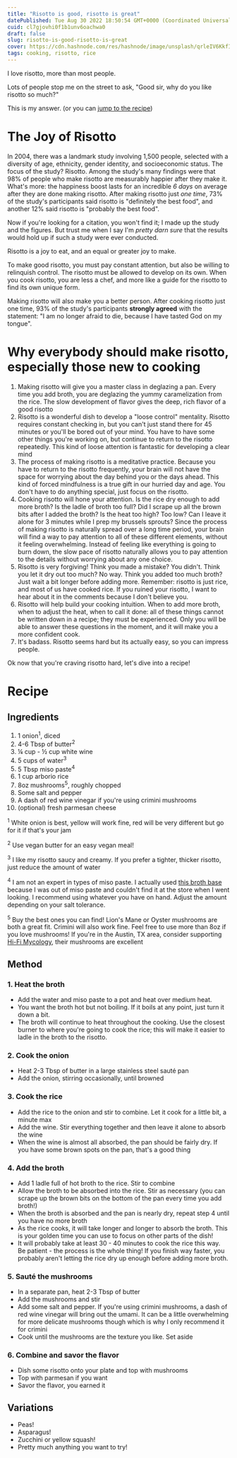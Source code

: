 ```yaml
---
title: "Risotto is good, risotto is great"
datePublished: Tue Aug 30 2022 18:50:54 GMT+0000 (Coordinated Universal Time)
cuid: cl7gjovhi0f1b1unv6oachwa0
draft: false
slug: risotto-is-good-risotto-is-great
cover: https://cdn.hashnode.com/res/hashnode/image/unsplash/qrleIV6KkfI/upload/v1661883916329/16lAXoDGC.jpeg
tags: cooking, risotto, rice
---
```


I love risotto, more than most people.

Lots of people stop me on the street to ask, "Good sir, why do you like risotto so much?"

This is my answer. (or you can [jump to the recipe](#recipe))

# The Joy of Risotto

In 2004, there was a landmark study involving 1,500 people, selected with a diversity of age, ethnicity, gender identity, and socioeconomic status. The focus of the study? Risotto. Among the study's many findings were that 98% of people who make risotto are measurably happier after they make it. What's more: the happiness boost lasts for an incredible _6 days_ on average after they are done making risotto. After making risotto just _one time_, 73% of the study's participants said risotto is "definitely the best food", and another 12% said risotto is "probably the best food".

Now if you're looking for a citation, you won't find it; I made up the study and the figures. But trust me when I say I'm _pretty darn sure_ that the results would hold up if such a study were ever conducted.

Risotto is a joy to eat, and an equal or greater joy to make.

To make good risotto, you must pay constant attention, but also be willing to relinquish control. The risotto must be allowed to develop on its own. When you cook risotto, you are less a chef, and more like a guide for the risotto to find its own unique form.

Making risotto will also make you a better person. After cooking risotto just one time, 93% of the study's participants **strongly agreed** with the statement: "I am no longer afraid to die, because I have tasted God on my tongue".

# Why everybody should make risotto, especially those new to cooking

1. Making risotto will give you a master class in deglazing a pan. Every time you add broth, you are deglazing the yummy caramelization from the rice. The slow development of flavor gives the deep, rich flavor of a good risotto
2. Risotto is a wonderful dish to develop a "loose control" mentality. Risotto requires constant checking in, but you can't just stand there for 45 minutes or you'll be bored out of your mind. You have to have some other things you're working on, but continue to return to the risotto repeatedly. This kind of loose attention is fantastic for developing a clear mind
3. The process of making risotto is a meditative practice. Because you have to return to the risotto frequently, your brain will not have the space for worrying about the day behind you or the days ahead. This kind of forced mindfulness is a true gift in our hurried day and age. You don't have to do anything special, just focus on the risotto.
4. Cooking risotto will hone your attention. Is the rice dry enough to add more broth? Is the ladle of broth too full? Did I scrape up all the brown bits after I added the broth? Is the heat too high? Too low? Can I leave it alone for 3 minutes while I prep my brussels sprouts? Since the process of making risotto is naturally spread over a long time period, your brain will find a way to pay attention to all of these different elements, without it feeling overwhelming. Instead of feeling like everything is going to burn down, the slow pace of risotto naturally allows you to pay attention to the details without worrying about any one choice.
5. Risotto is very forgiving! Think you made a mistake? You didn't. Think you let it dry out too much? No way. Think you added too much broth? Just wait a bit longer before adding more. Remember: risotto is just rice, and most of us have cooked rice. If you ruined your risotto, I want to hear about it in the comments because I don't believe you.
6. Risotto will help build your cooking intuition. When to add more broth, when to adjust the heat, when to call it done: all of these things cannot be written down in a recipe; they must be experienced. Only you will be able to answer these questions in the moment, and it will make you a more confident cook.
7. It's badass. Risotto seems hard but its actually easy, so you can impress people.

Ok now that you're craving risotto hard, let's dive into a recipe!

# Recipe

## Ingredients

1. 1 onion<sup>1</sup>, diced
2. 4-6 Tbsp of butter<sup>2</sup>
3. ¼ cup - ½ cup white wine
4. 5 cups of water<sup>3</sup>
5. 5 Tbsp miso paste<sup>4</sup>
6. 1 cup arborio rice
7. 8oz mushrooms<sup>5</sup>, roughly chopped
8. Some salt and pepper
9. A dash of red wine vinegar if you're using crimini mushrooms
10. (optional) fresh parmesan cheese

<sup>1</sup> White onion is best, yellow will work fine, red will be very different but go for it if that's your jam

<sup>2</sup> Use vegan butter for an easy vegan meal!

<sup>3</sup> I like my risotto saucy and creamy. If you prefer a tighter, thicker risotto, just reduce the amount of water

<sup>4</sup> I am not an expert in types of miso paste. I actually used [this broth base](https://www.worldmarket.com/product/miso-and-easy-original-broth.do) because I was out of miso paste and couldn't find it at the store when I went looking. I recommend using whatever you have on hand. Adjust the amount depending on your salt tolerance.

<sup>5</sup> Buy the best ones you can find! Lion's Mane or Oyster mushrooms are both a great fit. Crimini will also work fine. Feel free to use more than 8oz if you love mushrooms! If you're in the Austin, TX area, consider supporting [Hi-Fi Mycology](https://farmhousedelivery.com/summary.php?go=products&cat=523&36), their mushrooms are excellent

## Method

### 1. Heat the broth

- Add the water and miso paste to a pot and heat over medium heat.
- You want the broth hot but not boiling. If it boils at any point, just turn it down a bit.
- The broth will continue to heat throughout the cooking. Use the closest burner to where you're going to cook the rice; this will make it easier to ladle in the broth to the risotto.

### 2. Cook the onion

- Heat 2-3 Tbsp of butter in a large stainless steel sauté pan
- Add the onion, stirring occasionally, until browned

### 3. Cook the rice

- Add the rice to the onion and stir to combine. Let it cook for a little bit, a minute max
- Add the wine. Stir everything together and then leave it alone to absorb the wine
- When the wine is almost all absorbed, the pan should be fairly dry. If you have some brown spots on the pan, that's a good thing

### 4. Add the broth

- Add 1 ladle full of hot broth to the rice. Stir to combine
- Allow the broth to be absorbed into the rice. Stir as necessary (you can scrape up the brown bits on the bottom of the pan every time you add broth!)
- When the broth is absorbed and the pan is nearly dry, repeat step 4 until you have no more broth
- As the rice cooks, it will take longer and longer to absorb the broth. This is your golden time you can use to focus on other parts of the dish!
- It will probably take at least 30 - 40 minutes to cook the rice this way. Be patient - the process is the whole thing! If you finish way faster, you probably aren't letting the rice dry up enough before adding more broth.

### 5. Sauté the mushrooms

- In a separate pan, heat 2-3 Tbsp of butter
- Add the mushrooms and stir
- Add some salt and pepper. If you're using crimini mushrooms, a dash of red wine vinegar will bring out the umami. It can be a little overwhelming for more delicate mushrooms though which is why I only recommend it for crimini
- Cook until the mushrooms are the texture you like. Set aside

### 6. Combine and savor the flavor

- Dish some risotto onto your plate and top with mushrooms
- Top with parmesan if you want
- Savor the flavor, you earned it

## Variations

- Peas!
- Asparagus!
- Zucchini or yellow squash!
- Pretty much anything you want to try!

